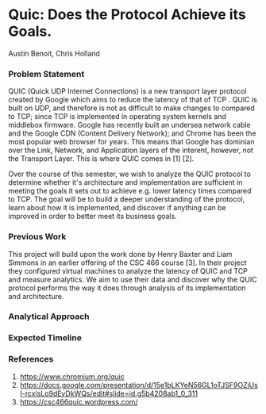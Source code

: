 # Quic: Does the Protocol Achieve its Goals.
Austin Benoit, Chris Holland  

### Problem Statement
QUIC (Quick UDP Internet Connections) is a new transport layer protocol created by Google which aims to reduce the latency of that of TCP . QUIC is built on UDP, and therefore is not as difficult to make changes to compared to TCP; since TCP is implemented in operating system kernels and middlebox firmware. Google has recently built an undersea network cable and the Google CDN (Content Delivery Network); and Chrome has been the most popular web browser for years. This means that Google has dominian over the Link, Network, and Application layers of the interent, however, not the Transport Layer. This is where QUIC comes in [1] [2].  

Over the course of this semester, we wish to analyze the QUIC protocol to determine whether it's architecture and implementation are sufficient in meeting the goals it sets out to achieve e.g. lower latency times compared to TCP. The goal will be to build a deeper understanding of the protocol, learn about how it is implemented, and discover if anything can be improved in order to better meet its business goals.  

### Previous Work
This project will build upon the work done by Henry Baxter and Liam Simmons in an earlier offering of the CSC 466 course [3]. In their project they configured virtual machines to analyze the latency of QUIC and TCP and measure analytics. We aim to use their data and discover why the QUIC protocol performs the way it does through analysis of its implementation and architecture.

### Analytical Approach

### Expected Timeline

### References
1. https://www.chromium.org/quic
2. https://docs.google.com/presentation/d/15e1bLKYeN56GL1oTJSF9OZiUsI-rcxisLo9dEyDkWQs/edit#slide=id.g5b4208ab1_0_311
3. https://csc466quic.wordpress.com/